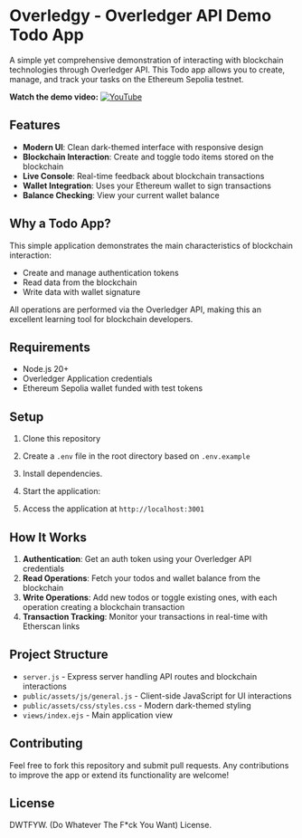 # Overledgy - Overledger API Demo Todo App

A simple yet comprehensive demonstration of interacting with blockchain technologies through Overledger API. This Todo app allows you to create, manage, and track your tasks on the Ethereum Sepolia testnet.

**Watch the demo video:**
[![YouTube](https://i3.ytimg.com/vi/JyglRfUYvNk/maxresdefault.jpg)](https://www.youtube.com/watch?v=JyglRfUYvNk)

## Features

- **Modern UI**: Clean dark-themed interface with responsive design
- **Blockchain Interaction**: Create and toggle todo items stored on the blockchain
- **Live Console**: Real-time feedback about blockchain transactions
- **Wallet Integration**: Uses your Ethereum wallet to sign transactions
- **Balance Checking**: View your current wallet balance

## Why a Todo App?

This simple application demonstrates the main characteristics of blockchain interaction:

- Create and manage authentication tokens
- Read data from the blockchain
- Write data with wallet signature

All operations are performed via the Overledger API, making this an excellent learning tool for blockchain developers.

## Requirements

- Node.js 20+
- Overledger Application credentials
- Ethereum Sepolia wallet funded with test tokens

## Setup

1. Clone this repository
2. Create a `.env` file in the root directory based on `.env.example`
3. Install dependencies.
4. Start the application:

5. Access the application at `http://localhost:3001`

## How It Works

1. **Authentication**: Get an auth token using your Overledger API credentials
2. **Read Operations**: Fetch your todos and wallet balance from the blockchain
3. **Write Operations**: Add new todos or toggle existing ones, with each operation creating a blockchain transaction
4. **Transaction Tracking**: Monitor your transactions in real-time with Etherscan links

## Project Structure

- `server.js` - Express server handling API routes and blockchain interactions
- `public/assets/js/general.js` - Client-side JavaScript for UI interactions
- `public/assets/css/styles.css` - Modern dark-themed styling
- `views/index.ejs` - Main application view

## Contributing

Feel free to fork this repository and submit pull requests. Any contributions to improve the app or extend its functionality are welcome!

## License

DWTFYW. (Do Whatever The F*ck You Want) License.